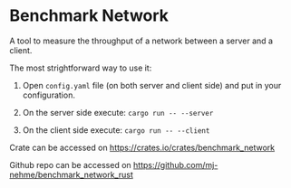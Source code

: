 # Benchmark Network

A tool to measure the throughput of a network between a server and a client.

The most strightforward way to use it:

1. Open `config.yaml` file (on both server and client side) and put in your configuration.

2. On the server side execute: 
`cargo run -- --server`

3. On the client side execute: 
`cargo run -- --client`

Crate can be accessed on https://crates.io/crates/benchmark_network

Github repo can be accessed on https://github.com/mj-nehme/benchmark_network_rust
